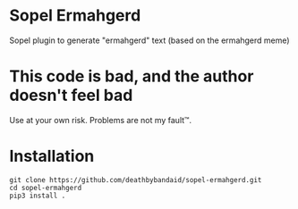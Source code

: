 # Sopel Ermahgerd

Sopel plugin to generate "ermahgerd" text (based on the ermahgerd meme)

# This code is bad, and the author doesn't feel bad
Use at your own risk. Problems are not my fault™.

# Installation
````
git clone https://github.com/deathbybandaid/sopel-ermahgerd.git
cd sopel-ermahgerd
pip3 install .
````
